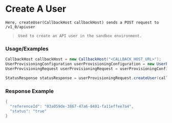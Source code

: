 # Create A User

`Here, createUser(CallbackHost callbackHost) sends a POST request to /v1_0/apiuser`

> `Used to create an API user in the sandbox environment.`

### Usage/Examples

```java
CallbackHost callbackHost = new CallbackHost("<CALLBACK_HOST_URL>");
UserProvisioningConfiguration userProvisioningConfiguration = new UserProvisioningConfiguration("<SUBSCRIPTION_KEY>");
UserProvisioningRequest userProvisioningRequest = userProvisioningConfiguration.createUserProvisioningRequest();

StatusResponse statusResponse = userProvisioningRequest.createUser(callbackHost);
```

### Response Example

```java
{
  "referenceId": "03a059de-3867-47a6-8481-fa11effee7a4",
  "status": "true"
}
```